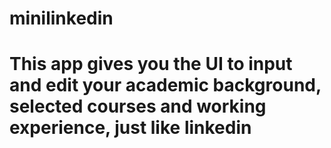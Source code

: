 # minilinkedin
# This app gives you the UI to input and edit your academic background, selected courses and working experience, just like linkedin
